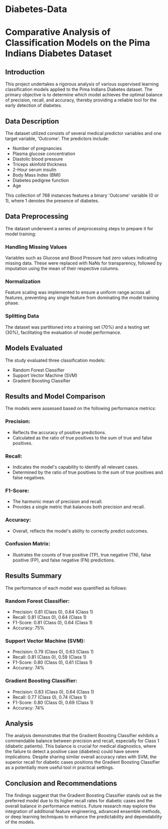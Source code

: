 # Diabetes-Data
# Comparative Analysis of Classification Models on the Pima Indians Diabetes Dataset

## Introduction
This project undertakes a rigorous analysis of various supervised learning classification models applied to the Pima Indians Diabetes dataset. The primary objective is to determine which model achieves the optimal balance of precision, recall, and accuracy, thereby providing a reliable tool for the early detection of diabetes.

## Data Description
The dataset utilized consists of several medical predictor variables and one target variable, 'Outcome'. The predictors include:
- Number of pregnancies
- Plasma glucose concentration
- Diastolic blood pressure
- Triceps skinfold thickness
- 2-Hour serum insulin
- Body Mass Index (BMI)
- Diabetes pedigree function
- Age

This collection of 768 instances features a binary 'Outcome' variable (0 or 1), where 1 denotes the presence of diabetes.

## Data Preprocessing
The dataset underwent a series of preprocessing steps to prepare it for model training:

### Handling Missing Values
Variables such as Glucose and Blood Pressure had zero values indicating missing data. These were replaced with NaNs for transparency, followed by imputation using the mean of their respective columns.

### Normalization
Feature scaling was implemented to ensure a uniform range across all features, preventing any single feature from dominating the model training phase.

### Splitting Data
The dataset was partitioned into a training set (70%) and a testing set (30%), facilitating the evaluation of model performance.

## Models Evaluated
The study evaluated three classification models:
- Random Forest Classifier
- Support Vector Machine (SVM)
- Gradient Boosting Classifier

## Results and Model Comparison
The models were assessed based on the following performance metrics:

### Precision:
- Reflects the accuracy of positive predictions.
- Calculated as the ratio of true positives to the sum of true and false positives.

### Recall:
- Indicates the model's capability to identify all relevant cases.
- Determined by the ratio of true positives to the sum of true positives and false negatives.

### F1-Score:
- The harmonic mean of precision and recall.
- Provides a single metric that balances both precision and recall.

### Accuracy:
- Overall, reflects the model's ability to correctly predict outcomes.

### Confusion Matrix:
- Illustrates the counts of true positive (TP), true negative (TN), false positive (FP), and false negative (FN) predictions.

## Results Summary
The performance of each model was quantified as follows:

### Random Forest Classifier:
- Precision: 0.81 (Class 0), 0.64 (Class 1)
- Recall: 0.81 (Class 0), 0.64 (Class 1)
- F1-Score: 0.81 (Class 0), 0.64 (Class 1)
- Accuracy: 75%

### Support Vector Machine (SVM):
- Precision: 0.79 (Class 0), 0.63 (Class 1)
- Recall: 0.81 (Class 0), 0.59 (Class 1)
- F1-Score: 0.80 (Class 0), 0.61 (Class 1)
- Accuracy: 74%

### Gradient Boosting Classifier:
- Precision: 0.83 (Class 0), 0.64 (Class 1)
- Recall: 0.77 (Class 0), 0.74 (Class 1)
- F1-Score: 0.80 (Class 0), 0.69 (Class 1)
- Accuracy: 74%

## Analysis
The analysis demonstrates that the Gradient Boosting Classifier exhibits a commendable balance between precision and recall, especially for Class 1 (diabetic patients). This balance is crucial for medical diagnostics, where the failure to detect a positive case (diabetes) could have severe implications. Despite sharing similar overall accuracy rates with SVM, the superior recall for diabetic cases positions the Gradient Boosting Classifier as a potentially more useful tool in practical settings.

## Conclusion and Recommendations
The findings suggest that the Gradient Boosting Classifier stands out as the preferred model due to its higher recall rates for diabetic cases and the overall balance in performance metrics. Future research may explore the integration of additional feature engineering, advanced ensemble methods, or deep learning techniques to enhance the predictability and dependability of the models.


